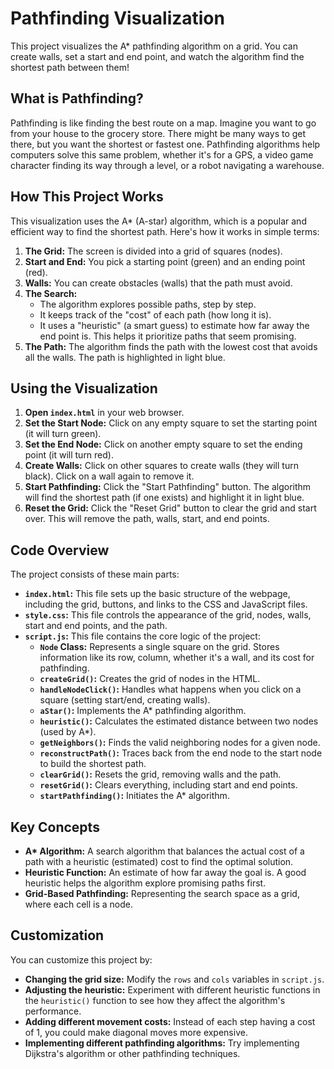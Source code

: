 # Pathfinding Visualization

This project visualizes the A\* pathfinding algorithm on a grid. You can create walls, set a start and end point, and watch the algorithm find the shortest path between them!

## What is Pathfinding?

Pathfinding is like finding the best route on a map. Imagine you want to go from your house to the grocery store. There might be many ways to get there, but you want the shortest or fastest one. Pathfinding algorithms help computers solve this same problem, whether it's for a GPS, a video game character finding its way through a level, or a robot navigating a warehouse.

## How This Project Works

This visualization uses the A\* (A-star) algorithm, which is a popular and efficient way to find the shortest path. Here's how it works in simple terms:

1.  **The Grid:** The screen is divided into a grid of squares (nodes).
2.  **Start and End:** You pick a starting point (green) and an ending point (red).
3.  **Walls:** You can create obstacles (walls) that the path must avoid.
4.  **The Search:**
    - The algorithm explores possible paths, step by step.
    - It keeps track of the "cost" of each path (how long it is).
    - It uses a "heuristic" (a smart guess) to estimate how far away the end point is. This helps it prioritize paths that seem promising.
5.  **The Path:** The algorithm finds the path with the lowest cost that avoids all the walls. The path is highlighted in light blue.

## Using the Visualization

1.  **Open `index.html`** in your web browser.
2.  **Set the Start Node:** Click on any empty square to set the starting point (it will turn green).
3.  **Set the End Node:** Click on another empty square to set the ending point (it will turn red).
4.  **Create Walls:** Click on other squares to create walls (they will turn black). Click on a wall again to remove it.
5.  **Start Pathfinding:** Click the "Start Pathfinding" button. The algorithm will find the shortest path (if one exists) and highlight it in light blue.
6.  **Reset the Grid:** Click the "Reset Grid" button to clear the grid and start over. This will remove the path, walls, start, and end points.

## Code Overview

The project consists of these main parts:

- **`index.html`:** This file sets up the basic structure of the webpage, including the grid, buttons, and links to the CSS and JavaScript files.
- **`style.css`:** This file controls the appearance of the grid, nodes, walls, start and end points, and the path.
- **`script.js`:** This file contains the core logic of the project:
  - **`Node` Class:** Represents a single square on the grid. Stores information like its row, column, whether it's a wall, and its cost for pathfinding.
  - **`createGrid()`:** Creates the grid of nodes in the HTML.
  - **`handleNodeClick()`:** Handles what happens when you click on a square (setting start/end, creating walls).
  - **`aStar()`:** Implements the A\* pathfinding algorithm.
  - **`heuristic()`:** Calculates the estimated distance between two nodes (used by A\*).
  - **`getNeighbors()`:** Finds the valid neighboring nodes for a given node.
  - **`reconstructPath()`:** Traces back from the end node to the start node to build the shortest path.
  - **`clearGrid()`:** Resets the grid, removing walls and the path.
  - **`resetGrid()`:** Clears everything, including start and end points.
  - **`startPathfinding()`:** Initiates the A\* algorithm.

## Key Concepts

- **A\* Algorithm:** A search algorithm that balances the actual cost of a path with a heuristic (estimated) cost to find the optimal solution.
- **Heuristic Function:** An estimate of how far away the goal is. A good heuristic helps the algorithm explore promising paths first.
- **Grid-Based Pathfinding:** Representing the search space as a grid, where each cell is a node.

## Customization

You can customize this project by:

- **Changing the grid size:** Modify the `rows` and `cols` variables in `script.js`.
- **Adjusting the heuristic:** Experiment with different heuristic functions in the `heuristic()` function to see how they affect the algorithm's performance.
- **Adding different movement costs:** Instead of each step having a cost of 1, you could make diagonal moves more expensive.
- **Implementing different pathfinding algorithms:** Try implementing Dijkstra's algorithm or other pathfinding techniques.
